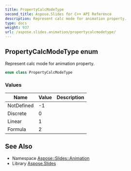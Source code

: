 ```yaml
---
title: PropertyCalcModeType
second_title: Aspose.Slides for C++ API Reference
description: Represent calc mode for animation property.
type: docs
weight: 937
url: /aspose.slides.animation/propertycalcmodetype/
---
```

## PropertyCalcModeType enum


Represent calc mode for animation property.

```cpp
enum class PropertyCalcModeType
```

### Values

| Name | Value | Description |
| --- | --- | --- |
| NotDefined | -1 |  |
| Discrete | 0 |  |
| Linear | 1 |  |
| Formula | 2 |  |

## See Also

* Namespace [Aspose::Slides::Animation](../)
* Library [Aspose.Slides](../../)